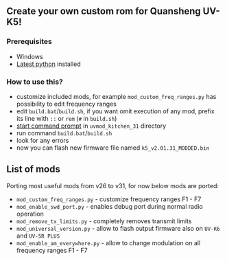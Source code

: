 ## Create your own custom rom for Quansheng UV-K5!

### Prerequisites 
 - Windows
 - [Latest python](https://www.python.org/downloads/) installed

### How to use this?
 - customize included mods, for example `mod_custom_freq_ranges.py` has possibility to edit frequency ranges
 - edit `build.bat`/`build.sh`, if you want omit execution of any mod, prefix its line with `::` or `rem` (`#` in `build.sh`)
 - [start command prompt](https://www.google.com/search?q=how+to+open+command+prompt+windows) in `uvmod_kitchen_31` directory
 - run command `build.bat`/`build.sh`
 - look for any errors
 - now you can flash new firmware file named `k5_v2.01.31_MODDED.bin`

## List of mods
Porting most useful mods from v26 to v31, for now below mods are ported:
 - `mod_custom_freq_ranges.py` - customize frequency ranges F1 - F7
 - `mod_enable_swd_port.py` - enables debug port during normal radio operation
 - `mod_remove_tx_limits.py` - completely removes transmit limits
 - `mod_universal_version.py` - allow to flash output firmware also on `UV-K6` and `UV-5R PLUS`
 - `mod_enable_am_everywhere.py` - allow to change modulation on all frequency ranges F1 - F7


